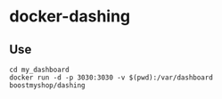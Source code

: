 # docker-dashing

## Use

```
cd my_dashboard
docker run -d -p 3030:3030 -v $(pwd):/var/dashboard boostmyshop/dashing
```
